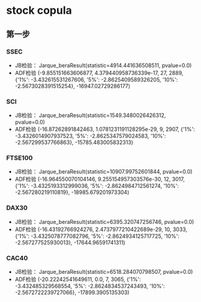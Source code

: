 stock copula
========
第一步
------
### SSEC
* JB检验： Jarque_beraResult(statistic=4914.441636508511, pvalue=0.0)
* ADF检验 (-9.855151663606877, 4.379440958736339e-17, 27, 2889, {'1%': -3.432615531267606, '5%': -2.8625409589326205, '10%': -2.5673028391515254}, -16947.02729286177)
### SCI
* JB检验： Jarque_beraResult(statistic=1549.3480026426312, pvalue=0.0)
* ADF检验 (-16.87262891842463, 1.0781231191128295e-29, 9, 2907, {'1%': -3.4326014907937523, '5%': -2.8625347579024583, '10%': -2.567299537766863}, -15785.483005832313)
### FTSE100
* JB检验： Jarque_beraResult(statistic=10907.99752601844, pvalue=0.0)
* ADF检验 (-16.964550070104146, 9.255154957303576e-30, 12, 3017, {'1%': -3.4325193312999036, '5%': -2.8624984712561274, '10%': -2.567280219110819}, -18985.679201973304)
### DAX30
* JB检验： Jarque_beraResult(statistic=6395.320747256746, pvalue=0.0)
* ADF检验 (-16.43192766924276, 2.4737977210422689e-29, 10, 3033, {'1%': -3.4325078777082796, '5%': -2.8624934125717725, '10%': -2.567277525930013}, -17644.96591741311)
### CAC40
* JB检验： Jarque_beraResult(statistic=6518.284070798507, pvalue=0.0)
* ADF检验 (-20.22242541649611, 0.0, 7, 3065, {'1%': -3.432485329568554, '5%': -2.8624834537243493, '10%': -2.5672722239727066}, -17899.3905135303)